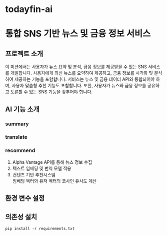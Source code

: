 # todayfin-ai

# 통합 SNS 기반 뉴스 및 금융 정보 서비스

## 프로젝트 소개
이 미션에서는 사용자가 뉴스 요약 및 분석, 금융 정보를 제공받을 수 있는 SNS 서비스를 개발합니다. 사용자에게 최신 뉴스를 요약하여 제공하고, 금융 정보를 시각화 및 분석하여 제공하는 기능을 포함합니다. 서비스는 뉴스 및 금융 데이터 API와 통합되어야 하며, 사용자 맞춤형 추천 기능도 포함합니다. 또한, 사용자가 뉴스와 금융 정보를 공유하고 토론할 수 있는 SNS 기능을 갖추어야 합니다.

## AI 기능 소개
### summary

### translate

### recommend
1. Alpha Vantage API를 통해 뉴스 정보 수집
2. 텍스트 임베딩 및 번역 모델 적용
3. 컨텐츠 기반 추천시스템  
임베딩 벡터와 유저 벡터의 코사인 유사도 계산


## 환경 변수 설정

## 의존성 설치
    pip install -r requirements.txt
